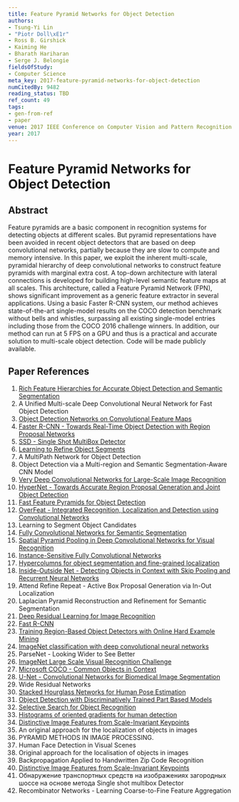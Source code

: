 ```yaml
---
title: Feature Pyramid Networks for Object Detection
authors:
- Tsung-Yi Lin
- "Piotr Doll\xE1r"
- Ross B. Girshick
- Kaiming He
- Bharath Hariharan
- Serge J. Belongie
fieldsOfStudy:
- Computer Science
meta_key: 2017-feature-pyramid-networks-for-object-detection
numCitedBy: 9482
reading_status: TBD
ref_count: 49
tags:
- gen-from-ref
- paper
venue: 2017 IEEE Conference on Computer Vision and Pattern Recognition (CVPR)
year: 2017
---
```


# Feature Pyramid Networks for Object Detection

## Abstract

Feature pyramids are a basic component in recognition systems for detecting objects at different scales. But pyramid representations have been avoided in recent object detectors that are based on deep convolutional networks, partially because they are slow to compute and memory intensive. In this paper, we exploit the inherent multi-scale, pyramidal hierarchy of deep convolutional networks to construct feature pyramids with marginal extra cost. A top-down architecture with lateral connections is developed for building high-level semantic feature maps at all scales. This architecture, called a Feature Pyramid Network (FPN), shows significant improvement as a generic feature extractor in several applications. Using a basic Faster R-CNN system, our method achieves state-of-the-art single-model results on the COCO detection benchmark without bells and whistles, surpassing all existing single-model entries including those from the COCO 2016 challenge winners. In addition, our method can run at 5 FPS on a GPU and thus is a practical and accurate solution to multi-scale object detection. Code will be made publicly available.

## Paper References

1. [Rich Feature Hierarchies for Accurate Object Detection and Semantic Segmentation](2014-rich-feature-hierarchies-for-accurate-object-detection-and-semantic-segmentation)
2. A Unified Multi-scale Deep Convolutional Neural Network for Fast Object Detection
3. [Object Detection Networks on Convolutional Feature Maps](2017-object-detection-networks-on-convolutional-feature-maps)
4. [Faster R-CNN - Towards Real-Time Object Detection with Region Proposal Networks](2015-faster-r-cnn-towards-real-time-object-detection-with-region-proposal-networks)
5. [SSD - Single Shot MultiBox Detector](2016-ssd-single-shot-multibox-detector)
6. [Learning to Refine Object Segments](2016-learning-to-refine-object-segments)
7. A MultiPath Network for Object Detection
8. Object Detection via a Multi-region and Semantic Segmentation-Aware CNN Model
9. [Very Deep Convolutional Networks for Large-Scale Image Recognition](2015-very-deep-convolutional-networks-for-large-scale-image-recognition)
10. [HyperNet - Towards Accurate Region Proposal Generation and Joint Object Detection](2016-hypernet-towards-accurate-region-proposal-generation-and-joint-object-detection)
11. [Fast Feature Pyramids for Object Detection](2014-fast-feature-pyramids-for-object-detection)
12. [OverFeat - Integrated Recognition, Localization and Detection using Convolutional Networks](2014-overfeat-integrated-recognition-localization-and-detection-using-convolutional-networks)
13. Learning to Segment Object Candidates
14. [Fully Convolutional Networks for Semantic Segmentation](2017-fully-convolutional-networks-for-semantic-segmentation)
15. [Spatial Pyramid Pooling in Deep Convolutional Networks for Visual Recognition](2015-spatial-pyramid-pooling-in-deep-convolutional-networks-for-visual-recognition)
16. [Instance-Sensitive Fully Convolutional Networks](2016-instance-sensitive-fully-convolutional-networks)
17. [Hypercolumns for object segmentation and fine-grained localization](2015-hypercolumns-for-object-segmentation-and-fine-grained-localization)
18. [Inside-Outside Net - Detecting Objects in Context with Skip Pooling and Recurrent Neural Networks](2016-inside-outside-net-detecting-objects-in-context-with-skip-pooling-and-recurrent-neural-networks)
19. Attend Refine Repeat - Active Box Proposal Generation via In-Out Localization
20. Laplacian Pyramid Reconstruction and Refinement for Semantic Segmentation
21. [Deep Residual Learning for Image Recognition](2016-deep-residual-learning-for-image-recognition)
22. [Fast R-CNN](2015-fast-r-cnn)
23. [Training Region-Based Object Detectors with Online Hard Example Mining](2016-training-region-based-object-detectors-with-online-hard-example-mining)
24. [ImageNet classification with deep convolutional neural networks](2012-imagenet-classification-with-deep-convolutional-neural-networks)
25. ParseNet - Looking Wider to See Better
26. [ImageNet Large Scale Visual Recognition Challenge](2015-imagenet-large-scale-visual-recognition-challenge)
27. [Microsoft COCO - Common Objects in Context](2014-microsoft-coco-common-objects-in-context)
28. [U-Net - Convolutional Networks for Biomedical Image Segmentation](2015-u-net-convolutional-networks-for-biomedical-image-segmentation)
29. Wide Residual Networks
30. [Stacked Hourglass Networks for Human Pose Estimation](2016-stacked-hourglass-networks-for-human-pose-estimation)
31. [Object Detection with Discriminatively Trained Part Based Models](2009-object-detection-with-discriminatively-trained-part-based-models)
32. [Selective Search for Object Recognition](2013-selective-search-for-object-recognition)
33. [Histograms of oriented gradients for human detection](2005-histograms-of-oriented-gradients-for-human-detection)
34. [Distinctive Image Features from Scale-Invariant Keypoints](2004-distinctive-image-features-from-scale-invariant-keypoints)
35. An original approach for the localization of objects in images
36. PYRAMID METHODS IN IMAGE PROCESSING.
37. Human Face Detection in Visual Scenes
38. Original approach for the localisation of objects in images
39. Backpropagation Applied to Handwritten Zip Code Recognition
40. [Distinctive Image Features from Scale-Invariant Keypoints](2004-distinctive-image-features-from-scale-invariant-keypoints)
41. Обнаружение транспортных средств на изображениях загородных шоссе на основе метода Single shot multibox Detector
42. Recombinator Networks - Learning Coarse-to-Fine Feature Aggregation
